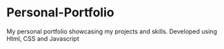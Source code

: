 # Personal-Portfolio
My personal portfolio showcasing my projects and skills. Developed using Html, CSS and Javascript
